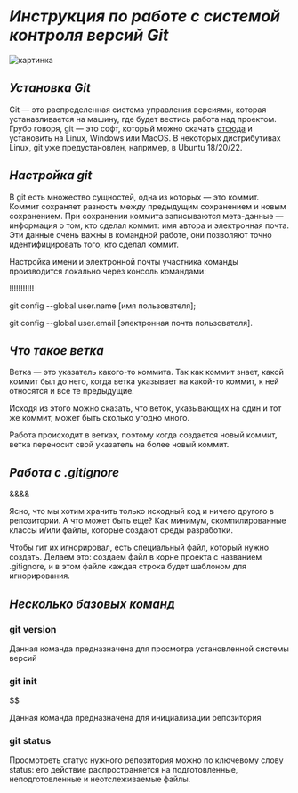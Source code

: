 # ***Инструкция по работе с системой контроля версий Git***
![картинка](git-logo.png)

## *Установка Git*

Git — это распределенная система управления версиями, которая устанавливается на машину, где будет вестись работа над проектом. Грубо говоря, git — это софт, который можно скачать [отсюда](https://git-scm.com/ "тык-тык") и установить на Linux, Windows или MacOS. В некоторых дистрибутивах Linux, git уже предустановлен, например, в Ubuntu 18/20/22.

## *Настройка git*

В git есть множество сущностей, одна из которых — это коммит. Коммит сохраняет разность между предыдущим сохранением и новым сохранением. При сохранении коммита записываются мета-данные — информация о том, кто сделал коммит: имя автора и электронная почта. Эти данные очень важны в командной работе, они позволяют точно идентифицировать того, кто сделал коммит.

Настройка имени и электронной почты участника команды производится локально через консоль командами:

!!!!!!!!!!!

git config --global user.name [имя пользователя];

git config --global user.email [электронная почта пользователя]. 

## *Что такое ветка*

Ветка — это указатель какого-то коммита. Так как коммит знает, какой коммит был до него, когда ветка указывает на какой-то коммит, к ней относятся и все те предыдущие. 

Исходя из этого можно сказать, что веток, указывающих на один и тот же коммит, может быть сколько угодно много.

Работа происходит в ветках, поэтому когда создается новый коммит, ветка переносит свой указатель на более новый коммит.

## *Работа с .gitignore*

&&&&

Ясно, что мы хотим хранить только исходный код и ничего другого в репозитории. А что может быть еще? Как минимум, скомпилированные классы и/или файлы, которые создают среды разработки. 

Чтобы гит их игнорировал, есть специальный файл, который нужно создать. Делаем это: создаем файл в корне проекта с названием .gitignore, и в этом файле каждая строка будет шаблоном для игнорирования.

## *Несколько базовых команд* 

### git version 

Данная команда предназначена для просмотра установленной системы версий

### git init

$$$$$$


Данная команда предназначена для инициализации репозитория 

### git status 

Просмотреть статус нужного репозитория можно по ключевому слову status: его действие распространяется на подготовленные, неподготовленные и неотслеживаемые файлы.

### 